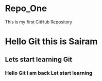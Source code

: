 # Repo_One
This is my first GitHub Repository
<H1> Hello Git this is Sairam </H1>
<H2> Lets start learning Git </H2>
<H3> Hello Git I am back Let start learning</H3>
